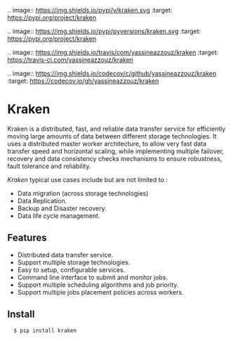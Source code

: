 .. image:: https://img.shields.io/pypi/v/kraken.svg
    :target: https://pypi.org/project/kraken

.. image:: https://img.shields.io/pypi/pyversions/kraken.svg
    :target: https://pypi.org/project/kraken

.. image:: https://img.shields.io/travis/com/yassineazzouz/kraken
    :target: https://travis-ci.com/yassineazzouz/kraken

.. image:: https://img.shields.io/codecov/c/github/yassineazzouz/kraken
    :target: https://codecov.io/gh/yassineazzouz/kraken
   
Kraken
==================================


Kraken is a distributed, fast, and reliable data transfer service for efficiently moving large amounts of data between different storage technologies. It uses a distributed master worker architecture, to allow very fast data transfer speed and horizontal scaling, while implementing multiple failover, recovery and data consistency checks mechanisms to ensure robustness, fault tolerance and reliability.


*Kraken* typical use cases include but are not limited to :
- Data migration (across storage technologies)
- Data Replication.
- Backup and Disaster recovery.
- Data life cycle management.


Features
--------

* Distributed data transfer service.
* Support multiple storage technologies.
* Easy to setup, configurable services.
* Command line interface to submit and monitor jobs.
* Support multiple scheduling algorithms and job priority.
* Support multiple jobs placement policies across workers.

Install
---------------

```bash
  $ pip install kraken
```
